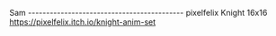 Sam -------------------------------------------
pixelfelix
Knight 16x16
https://pixelfelix.itch.io/knight-anim-set


